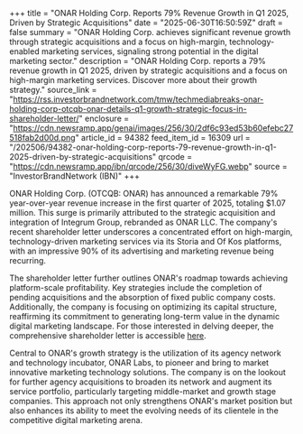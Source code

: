 +++
title = "ONAR Holding Corp. Reports 79% Revenue Growth in Q1 2025, Driven by Strategic Acquisitions"
date = "2025-06-30T16:50:59Z"
draft = false
summary = "ONAR Holding Corp. achieves significant revenue growth through strategic acquisitions and a focus on high-margin, technology-enabled marketing services, signaling strong potential in the digital marketing sector."
description = "ONAR Holding Corp. reports a 79% revenue growth in Q1 2025, driven by strategic acquisitions and a focus on high-margin marketing services. Discover more about their growth strategy."
source_link = "https://rss.investorbrandnetwork.com/tmw/techmediabreaks-onar-holding-corp-otcqb-onar-details-q1-growth-strategic-focus-in-shareholder-letter/"
enclosure = "https://cdn.newsramp.app/genai/images/256/30/2df6c93ed53b60efebc27518fab2d00d.png"
article_id = 94382
feed_item_id = 16309
url = "/202506/94382-onar-holding-corp-reports-79-revenue-growth-in-q1-2025-driven-by-strategic-acquisitions"
qrcode = "https://cdn.newsramp.app/ibn/qrcode/256/30/diveWyFG.webp"
source = "InvestorBrandNetwork (IBN)"
+++

<p>ONAR Holding Corp. (OTCQB: ONAR) has announced a remarkable 79% year-over-year revenue increase in the first quarter of 2025, totaling $1.07 million. This surge is primarily attributed to the strategic acquisition and integration of Integrum Group, rebranded as ONAR LLC. The company's recent shareholder letter underscores a concentrated effort on high-margin, technology-driven marketing services via its Storia and Of Kos platforms, with an impressive 90% of its advertising and marketing revenue being recurring.</p><p>The shareholder letter further outlines ONAR's roadmap towards achieving platform-scale profitability. Key strategies include the completion of pending acquisitions and the absorption of fixed public company costs. Additionally, the company is focusing on optimizing its capital structure, reaffirming its commitment to generating long-term value in the dynamic digital marketing landscape. For those interested in delving deeper, the comprehensive shareholder letter is accessible <a href='here' rel='nofollow' target='_blank'>here</a>.</p><p>Central to ONAR's growth strategy is the utilization of its agency network and technology incubator, ONAR Labs, to pioneer and bring to market innovative marketing technology solutions. The company is on the lookout for further agency acquisitions to broaden its network and augment its service portfolio, particularly targeting middle-market and growth stage companies. This approach not only strengthens ONAR's market position but also enhances its ability to meet the evolving needs of its clientele in the competitive digital marketing arena.</p>
